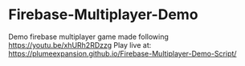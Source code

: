 # Firebase-Multiplayer-Demo
 Demo firebase multiplayer game made following https://youtu.be/xhURh2RDzzg
 Play live at: https://plumeexpansion.github.io/Firebase-Multiplayer-Demo-Script/
